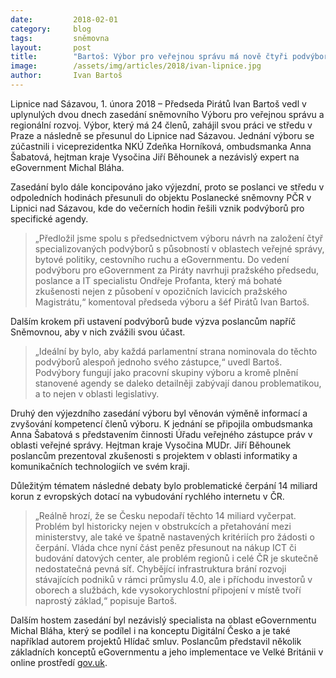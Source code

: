 ```yaml
---
date:         2018-02-01
category:     blog
tags:         sněmovna
layout:       post
title:        "Bartoš: Výbor pro veřejnou správu má nově čtyři podvýbory. Zabývat se budou veřejnou správou, bytovou politikou, cestovním ruchem a eGovernmentem"
image:        /assets/img/articles/2018/ivan-lipnice.jpg
author:       Ivan Bartoš
---
```

 
Lipnice nad Sázavou, 1. února 2018 – Předseda Pirátů Ivan Bartoš vedl v uplynulých dvou dnech zasedání sněmovního Výboru pro veřejnou správu a regionální rozvoj. Výbor, který má 24 členů, zahájil svou práci ve středu v Praze a následně se přesunul do Lipnice nad Sázavou. Jednání výboru se zúčastnili i viceprezidentka NKÚ Zdeňka Horníková, ombudsmanka Anna Šabatová, hejtman kraje Vysočina Jiří Běhounek a nezávislý expert na eGovernment Michal Bláha. 

Zasedání bylo dále koncipováno jako výjezdní, proto se poslanci ve středu v odpoledních hodinách přesunuli do objektu Poslanecké sněmovny PČR v Lipnici nad Sázavou, kde do večerních hodin řešili vznik podvýborů pro specifické agendy. 

> „Předložil jsme spolu s předsednictvem výboru návrh na založení čtyř specializovaných podvýborů s působností v oblastech veřejné správy, bytové politiky, cestovního ruchu a eGovernmentu. Do vedení podvýboru pro eGovernment za Piráty navrhuji pražského předsedu, poslance a IT specialistu Ondřeje Profanta, který má bohaté zkušenosti nejen z působení v opozičních lavicích pražského Magistrátu,“ komentoval předseda výboru a šéf Pirátů Ivan Bartoš.

Dalším krokem při ustavení podvýborů bude výzva poslancům napříč Sněmovnou, aby v nich zvážili svou účast. 

> „Ideální by bylo, aby každá parlamentní strana nominovala do těchto podvýborů alespoň jednoho svého zástupce,“ uvedl Bartoš. Podvýbory fungují jako pracovní skupiny výboru a kromě plnění stanovené agendy se daleko detailněji zabývají danou problematikou, a to nejen v oblasti legislativy.

Druhý den výjezdního zasedání výboru byl věnován výměně informací a zvyšování kompetencí členů výboru. K jednání se připojila ombudsmanka Anna Šabatová s představením činnosti Úřadu veřejného zástupce práv v oblasti veřejné správy. Hejtman kraje Vysočina MUDr. Jiří Běhounek poslancům prezentoval zkušenosti s projektem v oblasti informatiky a komunikačních technologiích ve svém kraji. 

Důležitým tématem následné debaty bylo problematické čerpání 14 miliard korun z evropských dotací na vybudování rychlého internetu v ČR. 

> „Reálně hrozí, že se Česku nepodaří těchto 14 miliard vyčerpat. Problém byl historicky nejen v obstrukcích a přetahování mezi ministerstvy, ale také ve špatně nastavených kritériích pro žádosti o čerpání. Vláda chce nyní část peněz přesunout na nákup ICT či budování datových center, ale problém regionů i celé ČR je skutečně nedostatečná pevná síť. Chybějící infrastruktura brání rozvoji stávajících podniků v rámci průmyslu 4.0, ale i příchodu investorů v oborech a službách, kde vysokorychlostní připojení v místě tvoří naprostý základ,“ popisuje Bartoš.

Dalším hostem zasedání byl nezávislý specialista na oblast eGovernmentu Michal Bláha, který se podílel i na konceptu Digitální Česko a je také například autorem projektů Hlídač smluv. Poslancům představil několik základních konceptů eGovernmentu a jeho implementace ve Velké Británii v online prostředí [gov.uk](https://www.gov.uk/).
